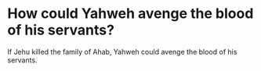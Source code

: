 # How could Yahweh avenge the blood of his servants?

If Jehu killed the family of Ahab, Yahweh could avenge the blood of his servants.
